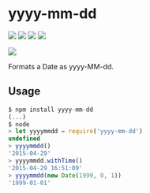 # yyyy-mm-dd

[![][build-img]][build]
[![][coverage-img]][coverage]
[![][dependencies-img]][dependencies]
[![][devdependencies-img]][devdependencies]

[![][npm-img]][npm]

Formats a Date as yyyy-MM-dd.

## Usage

```js
$ npm install yyyy-mm-dd
(...)
$ node
> let yyyymmdd = require('yyyy-mm-dd')
undefined
> yyyymmdd()
'2015-04-29'
> yyyymmdd.withTime()
'2015-04-29 16:51:09'
> yyyymmdd(new Date(1999, 0, 1))
'1999-01-01'
```

[build]:               https://travis-ci.org/tallesl/yyyy-mm-dd
[build-img]:           https://travis-ci.org/tallesl/yyyy-mm-dd.png
[coverage]:            https://coveralls.io/r/tallesl/yyyy-mm-dd?branch=master
[coverage-img]:        https://coveralls.io/repos/tallesl/yyyy-mm-dd/badge.png?branch=master
[dependencies]:        https://david-dm.org/tallesl/yyyy-mm-dd
[dependencies-img]:    https://david-dm.org/tallesl/yyyy-mm-dd.png
[devdependencies]:     https://david-dm.org/tallesl/yyyy-mm-dd#info=devDependencies
[devDependencies-img]: https://david-dm.org/tallesl/yyyy-mm-dd/dev-status.png
[version]:             http://badge.fury.io/js/yyyy-mm-dd
[version-img]:         https://badge.fury.io/js/yyyy-mm-dd.png
[npm]:                 https://nodei.co/npm/yyyy-mm-dd
[npm-img]:             https://nodei.co/npm/yyyy-mm-dd.png?mini=true
